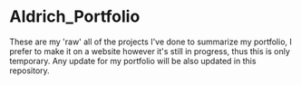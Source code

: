 # Aldrich_Portfolio
These are my 'raw' all of the projects I've done to summarize my portfolio, I prefer to make it on a website however it's still in progress, thus this is only temporary. Any update for my portfolio will be also updated in this repository.
